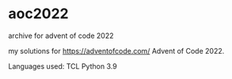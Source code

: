 # aoc2022
archive for advent of code 2022

my solutions for https://adventofcode.com/ Advent of Code 2022.

Languages used:
TCL
Python 3.9
